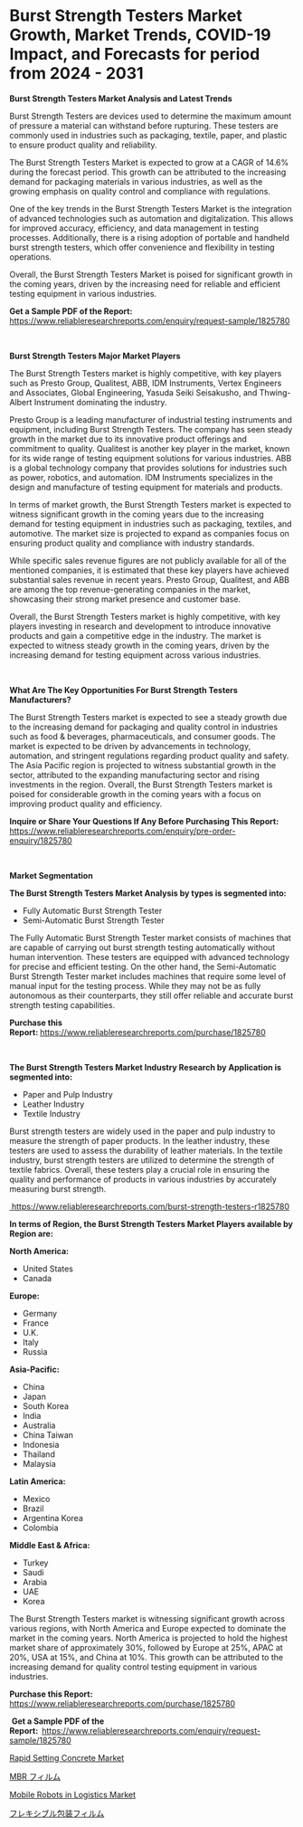 <p><h1>Burst Strength Testers Market Growth, Market Trends, COVID-19 Impact, and Forecasts for period from 2024 - 2031</h1></p><p><strong>Burst Strength Testers Market Analysis and Latest Trends</strong></p>
<p><p>Burst Strength Testers are devices used to determine the maximum amount of pressure a material can withstand before rupturing. These testers are commonly used in industries such as packaging, textile, paper, and plastic to ensure product quality and reliability.</p><p>The Burst Strength Testers Market is expected to grow at a CAGR of 14.6% during the forecast period. This growth can be attributed to the increasing demand for packaging materials in various industries, as well as the growing emphasis on quality control and compliance with regulations.</p><p>One of the key trends in the Burst Strength Testers Market is the integration of advanced technologies such as automation and digitalization. This allows for improved accuracy, efficiency, and data management in testing processes. Additionally, there is a rising adoption of portable and handheld burst strength testers, which offer convenience and flexibility in testing operations.</p><p>Overall, the Burst Strength Testers Market is poised for significant growth in the coming years, driven by the increasing need for reliable and efficient testing equipment in various industries.</p></p>
<p><strong>Get a Sample PDF of the Report:&nbsp;</strong> <a href="https://www.reliableresearchreports.com/enquiry/request-sample/1825780">https://www.reliableresearchreports.com/enquiry/request-sample/1825780</a></p>
<p>&nbsp;</p>
<p><strong>Burst Strength Testers Major Market Players</strong></p>
<p><p>The Burst Strength Testers market is highly competitive, with key players such as Presto Group, Qualitest, ABB, IDM Instruments, Vertex Engineers and Associates, Global Engineering, Yasuda Seiki Seisakusho, and Thwing-Albert Instrument dominating the industry. </p><p>Presto Group is a leading manufacturer of industrial testing instruments and equipment, including Burst Strength Testers. The company has seen steady growth in the market due to its innovative product offerings and commitment to quality. Qualitest is another key player in the market, known for its wide range of testing equipment solutions for various industries. ABB is a global technology company that provides solutions for industries such as power, robotics, and automation. IDM Instruments specializes in the design and manufacture of testing equipment for materials and products. </p><p>In terms of market growth, the Burst Strength Testers market is expected to witness significant growth in the coming years due to the increasing demand for testing equipment in industries such as packaging, textiles, and automotive. The market size is projected to expand as companies focus on ensuring product quality and compliance with industry standards.</p><p>While specific sales revenue figures are not publicly available for all of the mentioned companies, it is estimated that these key players have achieved substantial sales revenue in recent years. Presto Group, Qualitest, and ABB are among the top revenue-generating companies in the market, showcasing their strong market presence and customer base.</p><p>Overall, the Burst Strength Testers market is highly competitive, with key players investing in research and development to introduce innovative products and gain a competitive edge in the industry. The market is expected to witness steady growth in the coming years, driven by the increasing demand for testing equipment across various industries.</p></p>
<p>&nbsp;</p>
<p><strong>What Are The Key Opportunities For Burst Strength Testers Manufacturers?</strong></p>
<p><p>The Burst Strength Testers market is expected to see a steady growth due to the increasing demand for packaging and quality control in industries such as food & beverages, pharmaceuticals, and consumer goods. The market is expected to be driven by advancements in technology, automation, and stringent regulations regarding product quality and safety. The Asia Pacific region is projected to witness substantial growth in the sector, attributed to the expanding manufacturing sector and rising investments in the region. Overall, the Burst Strength Testers market is poised for considerable growth in the coming years with a focus on improving product quality and efficiency.</p></p>
<p><strong>Inquire or Share Your Questions If Any Before Purchasing This Report:</strong> <a href="https://www.reliableresearchreports.com/enquiry/pre-order-enquiry/1825780">https://www.reliableresearchreports.com/enquiry/pre-order-enquiry/1825780</a></p>
<p>&nbsp;</p>
<p><strong>Market Segmentation</strong></p>
<p><strong>The Burst Strength Testers Market Analysis by types is segmented into:</strong></p>
<p><ul><li>Fully Automatic Burst Strength Tester</li><li>Semi-Automatic Burst Strength Tester</li></ul></p>
<p><p>The Fully Automatic Burst Strength Tester market consists of machines that are capable of carrying out burst strength testing automatically without human intervention. These testers are equipped with advanced technology for precise and efficient testing. On the other hand, the Semi-Automatic Burst Strength Tester market includes machines that require some level of manual input for the testing process. While they may not be as fully autonomous as their counterparts, they still offer reliable and accurate burst strength testing capabilities.</p></p>
<p><strong>Purchase this Report:&nbsp;</strong><a href="https://www.reliableresearchreports.com/purchase/1825780">https://www.reliableresearchreports.com/purchase/1825780</a></p>
<p>&nbsp;</p>
<p><strong>The Burst Strength Testers Market Industry Research by Application is segmented into:</strong></p>
<p><ul><li>Paper and Pulp Industry</li><li>Leather Industry</li><li>Textile Industry</li></ul></p>
<p><p>Burst strength testers are widely used in the paper and pulp industry to measure the strength of paper products. In the leather industry, these testers are used to assess the durability of leather materials. In the textile industry, burst strength testers are utilized to determine the strength of textile fabrics. Overall, these testers play a crucial role in ensuring the quality and performance of products in various industries by accurately measuring burst strength.</p></p>
<p><a href="https://www.reliableresearchreports.com/burst-strength-testers-r1825780">&nbsp;https://www.reliableresearchreports.com/burst-strength-testers-r1825780</a></p>
<p><strong>In terms of Region, the Burst Strength Testers Market Players available by Region are:</strong></p>
<p>
    <p> <strong> North America: </strong>
        <ul>
            <li>United States</li>
            <li>Canada</li>
        </ul>
        </p> 
    <p> <strong> Europe: </strong>
        <ul>
            <li>Germany</li>
            <li>France</li>
            <li>U.K.</li>
            <li>Italy</li>
            <li>Russia</li>
        </ul>
        </p> 
    <p> <strong> Asia-Pacific: </strong>
        <ul>
            <li>China</li>
            <li>Japan</li>
            <li>South Korea</li>
            <li>India</li>
            <li>Australia</li>
            <li>China Taiwan</li>
            <li>Indonesia</li>
            <li>Thailand</li>
            <li>Malaysia</li>
        </ul>
        </p> 
    <p> <strong> Latin America: </strong>
        <ul>
            <li>Mexico</li>
            <li>Brazil</li>
            <li>Argentina Korea</li>
            <li>Colombia</li>
        </ul>
        </p> 
    <p> <strong> Middle East & Africa: </strong>
        <ul>
            <li>Turkey</li>
            <li>Saudi</li>
            <li>Arabia</li>
            <li>UAE</li>
            <li>Korea</li>
        </ul>
    </p>
    </p>
<p><p>The Burst Strength Testers market is witnessing significant growth across various regions, with North America and Europe expected to dominate the market in the coming years. North America is projected to hold the highest market share of approximately 30%, followed by Europe at 25%, APAC at 20%, USA at 15%, and China at 10%. This growth can be attributed to the increasing demand for quality control testing equipment in various industries.</p></p>
<p><strong>Purchase this Report: </strong><a href="https://www.reliableresearchreports.com/purchase/1825780">https://www.reliableresearchreports.com/purchase/1825780</a></p>
<p>&nbsp;<strong>Get a Sample PDF of the Report:&nbsp;&nbsp;</strong><a href="https://www.reliableresearchreports.com/enquiry/request-sample/1825780">https://www.reliableresearchreports.com/enquiry/request-sample/1825780</a></p>
<p><strong></strong></p>
<p><p><a href="https://issuu.com/reportprime-2/docs/rapid-setting-concrete-market-size-2030.pptx">Rapid Setting Concrete Market</a></p><p><a href="https://github.com/ddwcuskozol07187/Market-Research-Report-List-1/blob/main/521981441675.md">MBR フィルム</a></p><p><a href="https://github.com/brenzgnarento/Market-Research-Report-List-2/blob/main/mobile-robots-in-logistics-market.md">Mobile Robots in Logistics Market</a></p><p><a href="https://github.com/xtkhtofdt934839/Market-Research-Report-List-1/blob/main/701936741674.md">フレキシブル包装フィルム</a></p></p>